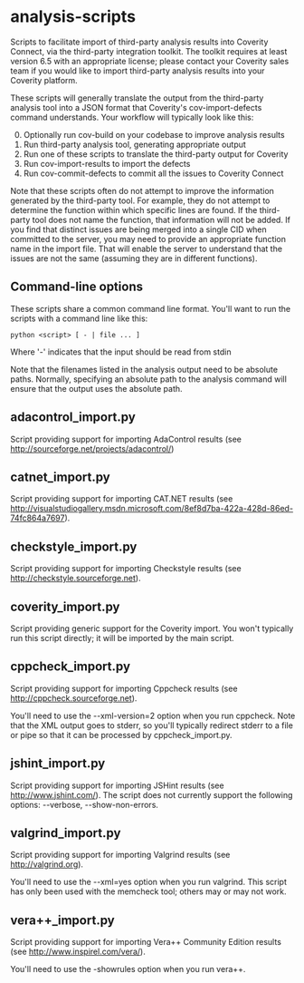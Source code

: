 analysis-scripts
================

Scripts to facilitate import of third-party analysis results into Coverity
Connect, via the third-party integration toolkit.  The toolkit requires at
least version 6.5 with an appropriate license; please contact your Coverity
sales team if you would like to import third-party analysis results into your
Coverity platform.

These scripts will generally translate the output from the third-party
analysis tool into a JSON format that Coverity's cov-import-defects command
understands.  Your workflow will typically look like this:

0. Optionally run cov-build on your codebase to improve analysis results
1. Run third-party analysis tool, generating appropriate output
2. Run one of these scripts to translate the third-party output for Coverity
3. Run cov-import-results to import the defects
4. Run cov-commit-defects to commit all the issues to Coverity Connect

Note that these scripts often do not attempt to improve the information
generated by the third-party tool.  For example, they do not attempt to
determine the function within which specific lines are found.  If the third-
party tool does not name the function, that information will not be added.
If you find that distinct issues are being merged into a single CID when
committed to the server, you may need to provide an appropriate function
name in the import file.  That will enable the server to understand that
the issues are not the same (assuming they are in different functions).

Command-line options
--------------------
These scripts share a common command line format.  You'll want to run the
scripts with a command line like this:

    python <script> [ - | file ... ]

Where '-' indicates that the input should be read from stdin

Note that the filenames listed in the analysis output need to be absolute
paths.  Normally, specifying an absolute path to the analysis command will
ensure that the output uses the absolute path.

adacontrol\_import.py
------------------
Script providing support for importing AdaControl results (see
http://sourceforge.net/projects/adacontrol/)

catnet\_import.py
------------------
Script providing support for importing CAT.NET results (see
http://visualstudiogallery.msdn.microsoft.com/8ef8d7ba-422a-428d-86ed-74fc864a7697).

checkstyle\_import.py
------------------
Script providing support for importing Checkstyle results (see
http://checkstyle.sourceforge.net).

coverity\_import.py
------------------
Script providing generic support for the Coverity import.  You won't typically
run this script directly; it will be imported by the main script.

cppcheck\_import.py
------------------
Script providing support for importing Cppcheck results (see
http://cppcheck.sourceforge.net).

You'll need to use the --xml-version=2 option when you run cppcheck.  Note
that the XML output goes to stderr, so you'll typically redirect stderr to a
file or pipe so that it can be processed by cppcheck\_import.py.

jshint\_import.py
------------------
Script providing support for importing JSHint results (see
http://www.jshint.com/).  The script does not currently support the following
options: --verbose, --show-non-errors.

valgrind\_import.py
------------------
Script providing support for importing Valgrind results (see
http://valgrind.org).

You'll need to use the --xml=yes option when you run valgrind.  This script
has only been used with the memcheck tool; others may or may not work.

vera++\_import.py
------------------
Script providing support for importing Vera++ Community Edition results (see
http://www.inspirel.com/vera/).

You'll need to use the -showrules option when you run vera++.
